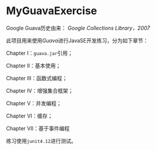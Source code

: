 # MyGuavaExercise

Google Guava历史由来： _Google Collections Library，2007_

此项目用来使用*Guava*进行JavaSE开发练习，分为如下章节：

Chapter I：`guava.jar`引用；

Chapter II：基本使用；

Chapter III：函数式编程；

Chapter IV：增强集合框架；

Chapter V：并发编程；

Chapter VI：缓存；

Chapter VII：基于事件编程

练习使用`junit4.12`进行测试。
